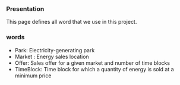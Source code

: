 ### Presentation
This page defines all word that we use in this project.

### words
- Park:  Electricity-generating park
- Market : Energy sales location
- Offer: Sales offer for a given market and number of time blocks
- TimeBlock: Time block for which a quantity of energy is sold at a minimum price
